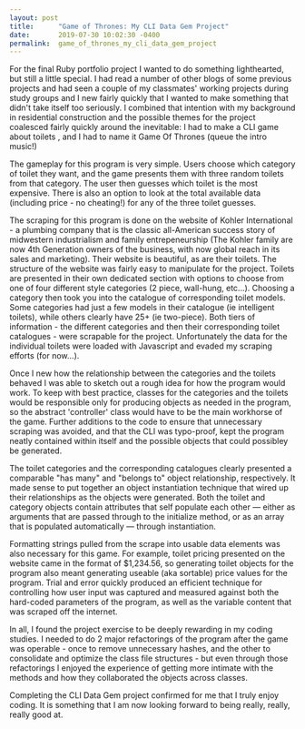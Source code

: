 ```yaml
---
layout: post
title:      "Game of Thrones: My CLI Data Gem Project"
date:       2019-07-30 10:02:30 -0400
permalink:  game_of_thrones_my_cli_data_gem_project
---
```



For the final Ruby portfolio project I wanted to do something lighthearted, but still a little special.  I had read a number of other blogs of some previous projects and had seen a couple of my classmates' working projects during study groups and I new fairly quickly that I wanted to make something that didn't take itself too seriously.  I combined that intention with my background in residential construction and the possible themes for the project coalesced fairly quickly around the inevitable:  I had to make a CLI game about toilets , and I had to name it Game Of Thrones (queue the intro music!)

The gameplay for this program is very simple.  Users choose which category of toilet they want, and the game presents them with three random toilets from that category.  The user then guesses which toilet is the most expensive.  There is also an option to look at the total available data (including price - no cheating!) for any of the three toilet guesses.

The scraping for this program is done on the website of Kohler International - a plumbing company that is the classic all-American success story of midwestern industrialism and family entrepeneurship (The Kohler family are now 4th Generation owners of the business, with now global reach in its sales and marketing).  Their website is beautiful, as are their toilets.  The structure of the website was fairly easy to manipulate for the project.  Toilets are presented in their own dedicated section with options to choose from one of four different style categories (2 piece, wall-hung, etc...).  Choosing a category then took you into the catalogue of corresponding toilet models.  Some categories had just a few models in their catalogue (ie intelligent toilets), while others clearly have 25+ (ie two-piece).  Both tiers of information - the different categories and then their corresponding toilet catalogues - were scrapable for the project.  Unfortunately the data for the individual toilets were loaded with Javascript and evaded my scraping efforts (for now...).


Once I new how the relationship between the categories and the toilets behaved I was able to sketch out a rough idea for how the program would work.  To keep with best practice,  classes for the categories and the toilets would be responsible only for producing objects as needed in the program, so the abstract 'controller' class would have to be the main workhorse of the game. Further additions to the code to ensure that unnecessary scraping was avoided, and that the CLI was typo-proof, kept the program neatly contained within itself and the possible objects that could possibley be generated.  


The toilet categories and the corresponding catalogues clearly presented a comparable "has many" and "belongs to" object relationship, respectively.  It made sense to put together an object instantiation technique that wired up their relationships as the objects were generated.  Both the toilet and category objects contain attributes that self populate each other ⁠— either as arguments that are passed through to the initialize method, or as an array that is populated automatically ⁠— through instantiation.

Formatting strings pulled from the scrape into usable data elements was also necessary for this game.  For example, toilet pricing presented on the website came in the format of $1,234.56, so generating toilet objects for the program also meant generating useable (aka sortable) price values for the program.  Trial and error quickly produced an efficient technique for controlling how user input was captured and measured against both the hard-coded parameters of the program, as well as the variable content that was scraped off the internet.

In all, I found the project exercise to be deeply rewarding in my coding studies.  I needed to do 2 major refactorings of the program after the game was operable - once to remove unnecessary hashes, and the other to consolidate and optimize the class file structures - but even through those refactorings I enjoyed the experience of getting more intimate with the methods and how they collaborated the objects across classes.

Completing the CLI Data Gem project confirmed for me that I truly enjoy coding.  It is something that I am now looking forward to being really, really, really good at.
